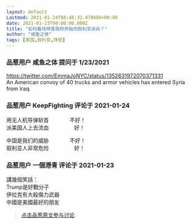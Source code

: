 ```yaml
---
layout: default
Lastmod: 2021-01-24T08:48:32.478988+00:00
date: 2021-01-23T00:00:00.000Z
title: "如何看待拜登政府开始向叙利亚派兵？"
author: "咸鱼之体"
tags: [美国,叙利亚,拜登]
---
```



### 品葱用户 **咸鱼之体** 提问于 1/23/2021
    
https://twitter.com/EmmaJoNYC/status/1352631972070371331  
An American convoy of 40 trucks and armor vehicles has entered Syria from Iraq.
    
                

### 品葱用户 **KeepFighting** 评论于 2021-01-24
        
用无人机导弹斩首              不好！  
派美国人上去流血                 好！  
  
中国是我们的威胁              不好！  
叙利亚人非常危险                 好！
        
                

### 品葱用户 **一個港青** 评论于 2021-01-23
        
講幾個笑話：  
Trump是好戰分子  
伊拉克有大殺傷力武器  
中國是美國最好的朋友
        
                





> [点击品葱原文参与讨论](https://pincong.rocks/question/35800)

